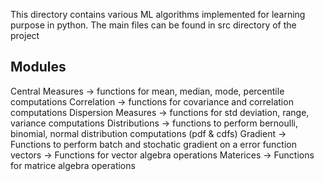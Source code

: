This directory contains various ML algorithms implemented for learning purpose in python.
The main files can be found in src directory of the project

Modules
---
Central Measures -> functions for mean, median, mode, percentile computations
Correlation -> functions for covariance and correlation computations
Dispersion Measures -> functions for std deviation, range, variance computations
Distributions -> functions to perform bernoulli, binomial, normal distribution computations (pdf & cdfs)
Gradient -> Functions to perform batch and stochatic gradient on a error function
vectors -> Functions for vector algebra operations
Materices -> Functions for matrice algebra operations
